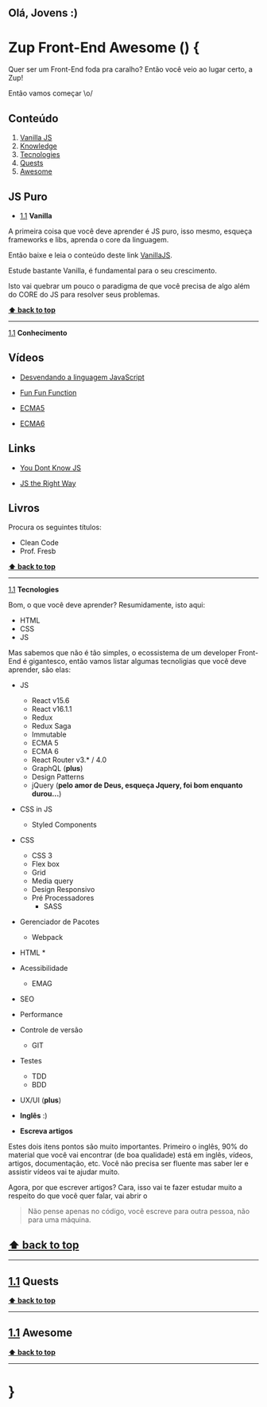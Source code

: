 ## Olá, Jovens :)

# Zup Front-End Awesome () {

Quer ser um Front-End foda pra caralho? Então você veio ao lugar certo, a Zup!

Então vamos começar \o/

## Conteúdo
  1. [Vanilla JS](#VanillaJS)
  1. [Knowledge](#Knowledge)
  1. [Tecnologies](#Tecnologies)
  1. [Quests](#Quests)
  1. [Awesome](#Awesome)


## JS Puro

- [1.1](#VanillaJS) **Vanilla**

A primeira coisa que você deve aprender é JS puro, isso mesmo, esqueça frameworks e libs, aprenda o core da linguagem.

Então baixe e leia o conteúdo deste link [VanillaJS](http://vanilla-js.com/).

Estude bastante Vanilla, é fundamental para o seu crescimento.

Isto vai quebrar um pouco o paradigma de que você precisa de algo além do CORE do JS para resolver seus problemas.

**[⬆ back to top](#VanillaJS)**
___



[1.1](#Knowledge) **Conhecimento**

**Vídeos**
---


- [Desvendando a linguagem JavaScript](https://www.youtube.com/playlist?list=PLQCmSnNFVYnT1-oeDOSBnt164802rkegc)

- [Fun Fun Function](https://www.youtube.com/channel/UCO1cgjhGzsSYb1rsB4bFe4Q)

- [ECMA5](https://www.youtube.com/watch?v=2ReBFs-lJF4&list=PLIGDNOJWiL1-95iqCJEBsePzpMed9D3f3)

- [ECMA6](https://www.youtube.com/watch?v=vcoMWWVZS7c&list=PLDm7BSK-M5Yk30T65F5yeuCcStOQBPKq2)

**Links**
---

- [You Dont Know JS](https://github.com/cezaraugusto/You-Dont-Know-JS)

- [JS the Right Way](http://jstherightway.org/pt-br/)


**Livros**
---

Procura os seguintes títulos:

* Clean Code
* Prof. Fresb




 **[⬆ back to top](#Knowledge)**
___

[1.1](#Tecnologies) **Tecnologies**

Bom, o que você deve aprender? Resumidamente, isto aqui:

* HTML
* CSS
* JS

Mas sabemos que não é tão simples, o ecossistema de um developer Front-End é gigantesco, então vamos listar algumas tecnoligias que você deve aprender, são elas:

* JS
   * React v15.6
   * React v16.1.1
   * Redux
   * Redux Saga
   * Immutable
   * ECMA 5
   * ECMA 6
   * React Router v3.* / 4.0
   * GraphQL (**plus**)
   * Design Patterns
   * jQuery (**pelo amor de Deus, esqueça Jquery, foi bom enquanto durou...**)
* CSS in JS
   * Styled Components
* CSS
  * CSS 3
  * Flex box
  * Grid
  * Media query
  * Design Responsivo
  * Pré Processadores
    * SASS
* Gerenciador de Pacotes
  * Webpack
* HTML
  *
* Acessibilidade
  * EMAG
* SEO
* Performance
* Controle de versão
  * GIT
* Testes
  * TDD
  * BDD
* UX/UI (**plus**)

* **Inglês** :)
* **Escreva artigos**

Estes dois itens pontos são muito importantes. Primeiro o inglês, 90% do material que você vai encontrar (de boa qualidade) está em inglês, vídeos, artigos, documentação, etc. Você não precisa ser fluente mas saber ler e assistir vídeos vai te ajudar muito.

Agora, por que escrever artigos? Cara, isso vai te fazer estudar muito a respeito do que você quer falar, vai abrir o

> Não pense apenas no código, você escreve para outra pessoa, não para uma máquina.







**[⬆ back to top](#Tecnologies)**
---
___

[1.1](#Quests) **Quests**
---


**[⬆ back to top](#Quests)**
___

[1.1](#Awesome) **Awesome**
---

**[⬆ back to top](#Awesome)**
___


# }